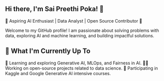 

<!--
**pspreethi/pspreethi** is a ✨ _special_ ✨ repository because its `README.md` (this file) appears on your GitHub profile.

Here are some ideas to get you started:

- 🔭 I’m currently working on ...
- 🌱 I’m currently learning ...
- 👯 I’m looking to collaborate on ...
- 🤔 I’m looking for help with ...
- 💬 Ask me about ...
- 📫 How to reach me: ...
- 😄 Pronouns: ...
- ⚡ Fun fact: ...
-->

## Hi there, I'm Sai Preethi Poka! 👋

🌟 Aspiring AI Enthusiast | Data Analyst | Open Source Contributor 🌟

Welcome to my GitHub profile! I am passionate about solving problems with data, exploring AI and machine learning, and building impactful solutions.

## 🌱 What I'm Currently Up To

🚀 Learning and exploring Generative AI, MLOps, and Fairness in AI.
🧑‍💻 Working on open-source projects related to data science.
📖 Participating in Kaggle and Google Generative AI intensive courses.


